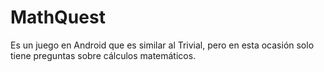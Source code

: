 # MathQuest
Es un juego en Android que es similar al Trivial, pero en esta ocasión solo tiene preguntas sobre cálculos matemáticos.

